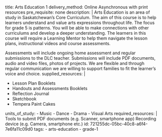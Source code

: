 title: Arts Education 1
delivery_method: Online Asynchronous with print resources
pre_requisite: none
description: |
  Arts Education is an area of study in Saskatchewan’s Core Curriculum. The aim of this course is to help learners understand and value arts expressions throughout life. The focus for grade 5 is patterns. You will be able to make connections with other curriculums and develop a deeper understanding. The learners in this course will require a Learning Mentor to help them navigate the lesson plans, instructional videos and course assessments.
  
  Assessments will include ongoing home assessment and regular submissions to the DLC teacher. Submissions will include PDF documents, audio
  and video files, photos of projects. We are flexible and through regular communication we are willing to support families to fit the learner’s voice and choice.
supplied_resources: |
  <ul>
  <li>Lesson Plan Booklets</li>
  <li>Handouts and Assessments Booklets</li>
  <li>Reflection Journal</li>
  <li>Sketchbook</li>
  <li>Tempera Paint Cakes</li>
  </ul>
units_of_study:
  - Music
  - Dance
  - Drama
  - Visual Arts
required_resources: |
  Tools to submit PDF documents (e.g. Scanner, smartphone app)
  Recording device (e.g. Camera, smartphone etc.)
id: 721255dc-05bc-40c8-a6f4-7e6fa11c09d0
tags:
  - arts-education
  - grade-1
